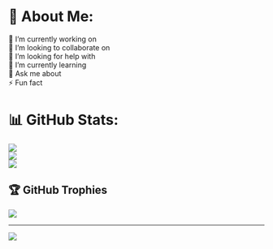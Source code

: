 # 💫 About Me:
🔭 I’m currently working on<br>👯 I’m looking to collaborate on<br>🤝 I’m looking for help with<br>🌱 I’m currently learning<br>💬 Ask me about<br>⚡ Fun fact

# 📊 GitHub Stats:
![](https://github-readme-stats.vercel.app/api?username=zhanitesh073&theme=dark&hide_border=false&include_all_commits=true&count_private=true)<br/>
![](https://github-readme-streak-stats.herokuapp.com/?user=zhanitesh073&theme=dark&hide_border=false)<br/>
![](https://github-readme-stats.vercel.app/api/top-langs/?username=zhanitesh073&theme=dark&hide_border=false&include_all_commits=true&count_private=true&layout=compact)

## 🏆 GitHub Trophies
![](https://github-profile-trophy.vercel.app/?username=zhanitesh073&theme=radical&no-frame=false&no-bg=true&margin-w=4)

---
[![](https://visitcount.itsvg.in/api?id=zhanitesh073&icon=0&color=0)](https://visitcount.itsvg.in)

<!-- Proudly created with GPRM ( https://gprm.itsvg.in ) -->
